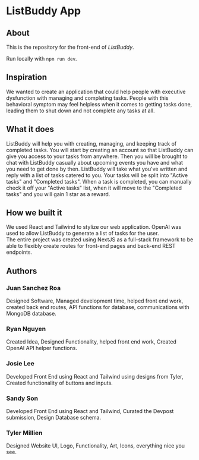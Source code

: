 # ListBuddy App

## About
This is the repository for the front-end of *ListBuddy*.  

Run locally with `npm run dev`.

## Inspiration
We wanted to create an application that could help people with executive dysfunction with managing and completing tasks. People with this behavioral symptom may feel helpless when it comes to getting tasks done, leading them to shut down and not complete any tasks at all.

## What it does
ListBuddy will help you with creating, managing, and keeping track of completed tasks. You will start by creating an account so that ListBuddy can give you access to your tasks from anywhere. Then you will be brought to chat with ListBuddy casually about upcoming events you have and what you need to get done by then. ListBuddy will take what you've written and reply with a list of tasks catered to you. Your tasks will be split into "Active tasks" and "Completed tasks". When a task is completed, you can manually check it off your "Active tasks" list, when it will move to the "Completed tasks" and you will gain 1 star as a reward.

## How we built it
We used React and Tailwind to stylize our web application. OpenAI was used to allow ListBuddy to generate a list of tasks for the user.  
The entire project was created using NextJS as a full-stack framework to be able to flexibly create routes for front-end pages and back-end REST endpoints.

## Authors
### Juan Sanchez Roa
Designed Software, Managed development time, helped front end work, created back end routes, API functions for database, communications with MongoDB database.

### Ryan Nguyen
Created Idea, Designed Functionality, helped front end work, Created OpenAI API helper functions.

### Josie Lee
Developed Front End using React and Tailwind using designs from Tyler, Created functionality of buttons and inputs.

### Sandy Son
Developed Front End using React and Tailwind, Curated the Devpost submission, Design Database schema.

### Tyler Millien
Designed Website UI, Logo, Functionality, Art, Icons, everything nice you see.